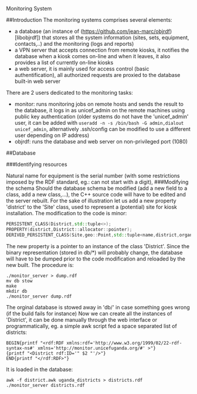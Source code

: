 Monitoring System

##Introduction
The monitoring systems comprises several elements:

* a database (an instance of (https://github.com/jean-marc/objrdf)[libobjrdf]) that stores all the system information (sites, sets, equipment, contacts,..) and the monitoring (logs and reports) 
* a VPN server that accepts connection from remote kiosks, it notifies the database when a kiosk comes on-line and when it leaves, it also provides a list of currently on-line kiosks
* a web server, it is mainly used for access control (basic authentification), all authorized requests are proxied to the database built-in web server

There are 2 users dedicated to the monitoring tasks:

* monitor: runs monitoring jobs on remote hosts and sends the result to the database, it logs in as unicef_admin on the remote machines using public key authentication (older systems do not have the 'unicef_admin' user, it can be added with ```useradd -n -s /bin/bash -G admin,dialout unicef_admin```, alternatively .ssh/config can be modified to use a different user depending on IP address)
* objrdf: runs the database and web server on non-privileged port (1080)




##Database

###Identifying resources

Natural name for equipment is the serial number (with some restrictions imposed by the RDF standard, eg.: can not start with a digit), 
###Modifying the schema
Should the database schema be modified (add a new field to a class, add a new class,...), the C++ source code will have to be edited and the server rebuilt. 
For the sake of illustration let us add a new property 'district' to the 'Site' class, used to represent a (potential) site for kiosk installation.
The modification to the code is minor:
```cpp
PERSISTENT_CLASS(District,std::tuple<>);
PROPERTY(district,District::allocator::pointer);
DERIVED_PERSISTENT_CLASS(Site,geo::Point,std::tuple<name,district,organization,array<report>>);
```
The new property is a pointer to an instance of the class 'District'.
Since the binary representation (stored in db/*) will probably change, the database will have to be dumped prior to the code modification and reloaded by the new built.
The procedure is:
```
./monitor_server > dump.rdf
mv db stow
make
mkdir db
./monitor_server dump.rdf
```
The orginal database is stowed away in 'db/' in case something goes wrong (if the build fails for instance)
Now we can create all the instances of 'District', it can be done manually through the web interface or programmatically, eg. a simple awk script fed a space separated list of districts:
```
BEGIN{printf "<rdf:RDF xmlns:rdf='http://www.w3.org/1999/02/22-rdf-syntax-ns#' xmlns='http://monitor.unicefuganda.org/#' >"}
{printf "<District rdf:ID='" $2 "'/>"}
END{printf "</rdf:RDF>"}
```
It is loaded in the database:
```
awk -f district.awk uganda_districts > districts.rdf
./monitor_server districts.rdf
```









